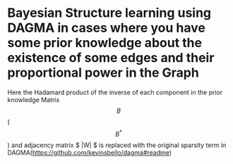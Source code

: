 # Bayesian Structure learning using DAGMA in cases where you have some prior knowledge about the existence of some edges and their proportional power in the Graph

  Here the Hadamard product of the inverse of each component in the prior knowledge Matrix $$ B $$ ($$ B^* $$) and adjacency matrix $ |W| $ is replaced with the original sparsity term in DAGMA(https://github.com/kevinsbello/dagma#readme)



